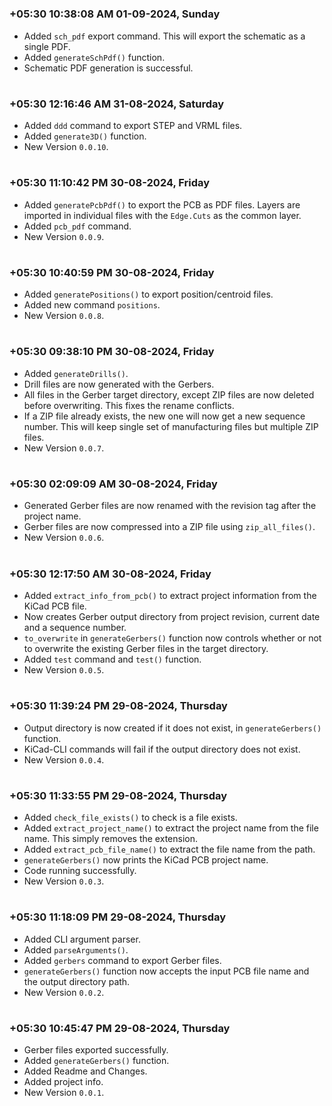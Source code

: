 

#
### **+05:30 10:38:08 AM 01-09-2024, Sunday**

  - Added `sch_pdf` export command. This will export the schematic as a single PDF.
  - Added `generateSchPdf()` function.
  - Schematic PDF generation is successful.

#
### **+05:30 12:16:46 AM 31-08-2024, Saturday**

  - Added `ddd` command to export STEP and VRML files.
  - Added `generate3D()` function.
  - New Version `0.0.10`.

#
### **+05:30 11:10:42 PM 30-08-2024, Friday**

  - Added `generatePcbPdf()` to export the PCB as PDF files. Layers are imported in individual files with the `Edge.Cuts` as the common layer.
  - Added `pcb_pdf` command.
  - New Version `0.0.9`.

#
### **+05:30 10:40:59 PM 30-08-2024, Friday**

  - Added `generatePositions()` to export position/centroid files.
  - Added new command `positions`.
  - New Version `0.0.8`.

#
### **+05:30 09:38:10 PM 30-08-2024, Friday**

  - Added `generateDrills()`.
  - Drill files are now generated with the Gerbers.
  - All files in the Gerber target directory, except ZIP files are now deleted before overwriting. This fixes the rename conflicts.
  - If a ZIP file already exists, the new one will now get a new sequence number. This will keep single set of manufacturing files but multiple ZIP files.
  - New Version `0.0.7`.

#
### **+05:30 02:09:09 AM 30-08-2024, Friday**

  - Generated Gerber files are now renamed with the revision tag after the project name.
  - Gerber files are now compressed into a ZIP file using `zip_all_files()`.
  - New Version `0.0.6`.

#
### **+05:30 12:17:50 AM 30-08-2024, Friday**

  - Added `extract_info_from_pcb()` to extract project information from the KiCad PCB file.
  - Now creates Gerber output directory from project revision, current date and a sequence number.
  - `to_overwrite` in `generateGerbers()` function now controls whether or not to overwrite the existing Gerber files in the target directory.
  - Added `test` command and `test()` function.
  - New Version `0.0.5`.
  
#
### **+05:30 11:39:24 PM 29-08-2024, Thursday**

  - Output directory is now created if it does not exist, in `generateGerbers()` function.
  - KiCad-CLI commands will fail if the output directory does not exist.
  - New Version `0.0.4`.

#
### **+05:30 11:33:55 PM 29-08-2024, Thursday**

  - Added `check_file_exists()` to check is a file exists.
  - Added `extract_project_name()` to extract the project name from the file name. This simply removes the extension.
  - Added `extract_pcb_file_name()` to extract the file name from the path.
  - `generateGerbers()` now prints the KiCad PCB project name.
  - Code running successfully.
  - New Version `0.0.3`.

#
### **+05:30 11:18:09 PM 29-08-2024, Thursday**

  - Added CLI argument parser.
  - Added `parseArguments()`.
  - Added `gerbers` command to export Gerber files.
  - `generateGerbers()` function now accepts the input PCB file name and the output directory path.
  - New Version `0.0.2`.

#
### **+05:30 10:45:47 PM 29-08-2024, Thursday**

  - Gerber files exported successfully.
  - Added `generateGerbers()` function.
  - Added Readme and Changes.
  - Added project info.
  - New Version `0.0.1`.
